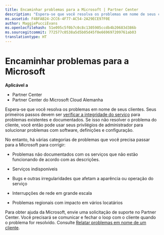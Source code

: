 ```yaml
---
title: Encaminhar problemas para a Microsoft | Partner Center
description: "Espera-se que você resolva os problemas em nome de seus clientes."
ms.assetid: F4BFAB24-2CC6-4F77-AC54-2A29ECE97F0E
author: MaggiePucciEvans
ms.openlocfilehash: 51e095c5f0b7c0c8c1305905ccdb4b20683d386b
ms.sourcegitcommit: 772577c0538a5d5b05d45f0e669697209761ab03
translationtype: HT
---
```

# <a name="escalate-problems-to-microsoft"></a>Encaminhar problemas para a Microsoft

**Aplicável a**

-  Partner Center
-  Partner Center do Microsoft Cloud Alemanha

Espera-se que você resolva os problemas em nome de seus clientes. Seus primeiros passos devem ser [verificar a integridade do serviço](check-service-health.md) para problemas existentes e documentados. Se isso não resolver o problema do cliente, você então pode usar seus privilégios de administrador para solucionar problemas com software, definições e configuração.

No entanto, há várias categorias de problemas que você precisa passar para a Microsoft para corrigir:

-   Problemas não documentados com os serviços que não estão funcionando de acordo com as descrições.

-   Serviços indisponíveis

-   Bugs e outras irregularidades que afetam a aparência ou operação do serviço

-   Interrupções de rede em grande escala

-   Problemas regionais com impacto em vários locatários

Para obter ajuda da Microsoft, envie uma solicitação de suporte no Partner Center. Você precisará se comunicar e fechar o loop com o cliente quando o problema for resolvido. Consulte [Relatar problemas em nome de um cliente](report-problems-on-behalf-of-a-customer.md).

 

 



